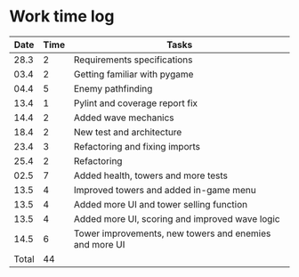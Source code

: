 # Work time log

| Date | Time | Tasks |
| --- | --- | --- |
| 28.3 | 2   | Requirements specifications |
| 03.4 | 2   | Getting familiar with pygame |
| 04.4 | 5   | Enemy pathfinding |
| 13.4 | 1   | Pylint and coverage report fix |
| 14.4 | 2   | Added wave mechanics |
| 18.4 | 2   | New test and architecture |
| 23.4 | 3   | Refactoring and fixing imports |
| 25.4 | 2   | Refactoring |
| 02.5 | 7   | Added health, towers and more tests |
| 13.5 | 4   | Improved towers and added in-game menu |
| 13.5 | 4   | Added more UI and tower selling function |
| 13.5 | 4   | Added more UI, scoring and improved wave logic |
| 14.5 | 6   | Tower improvements, new towers and enemies and more UI |
| Total | 44 |
